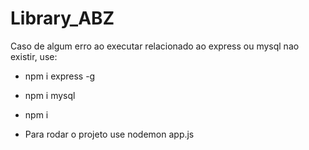 # Library_ABZ

Caso de algum erro ao executar relacionado ao express ou mysql nao existir, use:

 * npm i express -g
 * npm i mysql
 * npm i



 * Para rodar o projeto use nodemon app.js
